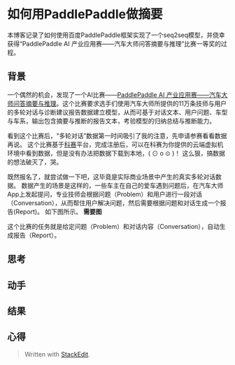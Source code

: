 # 如何用PaddlePaddle做摘要

本博客记录了如何使用百度PaddlePaddle框架实现了一个seq2seq模型，并侥幸获得“PaddlePaddle AI 产业应用赛——汽车大师问答摘要与推理”比赛一等奖的过程。

## 背景
一个偶然的机会，发现了一个AI比赛——[PaddlePaddle AI 产业应用赛——汽车大师问答摘要与推理](https://www.kesci.com/apps/home/competition/5aec0eb10739c42faa203931)。这个比赛要求选手们使用汽车大师所提供的11万条技师与用户的多轮对话与诊断建议报告数据建立模型，从而可基于对话文本、用户问题、车型与车系，输出包含摘要与推断的报告文本，考验模型的归纳总结与推断能力。

看到这个比赛后，“多轮对话”数据第一时间吸引了我的注意，先申请参赛看看数据再说。 这个比赛基于[科赛](https://www.kesci.com/)平台，完成注册后，可以在科赛为你提供的云端虚拟机环境中看到数据，但是没有办法把数据下载到本地，( ⊙ o ⊙ )！ 这么狠，搞数据的想法破灭了，哭。 

既然报名了，就尝试做一下吧，这毕竟是实际商业场景中产生的真实多轮对话数据。 数据产生的场景是这样的，一些车主在自己的爱车遇到问题后，在汽车大师App上发起提问，专业技师会根据问题（Problem）和用户进行一段对话（Conversation），从而帮住用户解决问题，然后需要根据问题和对话生成一个报告(Report)。 如下图所示。
**需要图**

这个比赛的任务就是给定问题（Problem）和对话内容（Conversation），自动生成报告（Report）。



## 思考

## 动手 

## 结果

## 心得

> Written with [StackEdit](https://stackedit.io/).
<!--stackedit_data:
eyJwcm9wZXJ0aWVzIjoidGl0bGU6IOWmguS9leeUqFBhZGRsZV
BhZGRsZeWBmuaRmOimgVxuYXV0aG9yOiBNaWFvXG50YWdzOiAn
RGVlcExlYXJuaW5nLFBhZGRsZVBhZGRsZSxTZXEyU2VxJ1xuY2
F0ZWdvcmllczogRExcbiIsImhpc3RvcnkiOlstMTI0NDIwNzAy
MSwxNjY3ODA3NTYsLTI0Mzk1NDU2XX0=
-->